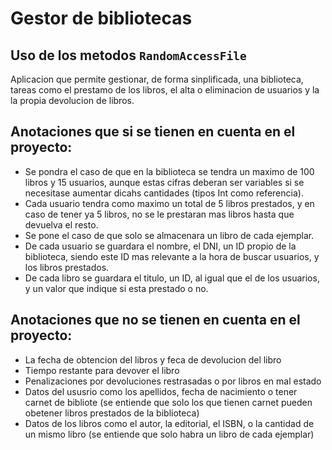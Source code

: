 # Gestor de bibliotecas

## Uso de los metodos `RandomAccessFile`

Aplicacion que permite gestionar, de forma sinplificada, una biblioteca, tareas como el prestamo de los libros, el alta o eliminacion de usuarios y la la propia devolucion de libros.

## Anotaciones que **si** se tienen en cuenta en el proyecto:

- Se pondra el caso de que en la biblioteca se tendra un maximo de 100 libros y 15 usuarios, aunque estas cifras deberan ser variables si se necesitase aumentar dicahs cantidades (tipos Int como referencia).
- Cada usuario tendra como maximo un total de 5 libros prestados, y en caso de tener ya 5 libros, no se le prestaran mas libros hasta que devuelva el resto.
- Se pone el caso de que solo se almacenara un libro de cada ejemplar.
- De cada usuario se guardara el nombre, el DNI, un ID propio de la biblioteca, siendo este ID mas relevante a la hora de buscar usuarios, y los libros prestados.
- De cada libro se guardara el titulo, un ID, al igual que el de los usuarios, y un valor que indique si esta prestado o no.

## Anotaciones que **no** se tienen en cuenta en el proyecto:

- La fecha de obtencion del libros y feca de devolucion del libro
- Tiempo restante para devover el libro
- Penalizaciones por devoluciones restrasadas o por libros en mal estado
- Datos del ususrio como los apellidos, fecha de nacimiento o tener carnet de bibliote (se entiende que solo los que tienen carnet pueden obetener libros prestados de la biblioteca)
- Datos de los libros como el autor, la editorial, el ISBN, o la cantidad de un mismo libro (se entiende que solo habra un libro de cada ejemplar)
